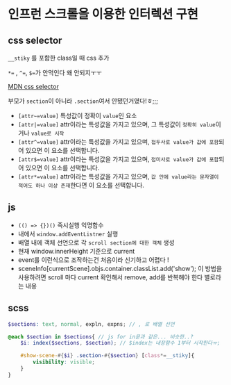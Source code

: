# 인프런 스크롤을 이용한 인터렉션 구현

## css selector
`__stiky` 를 포함한 class일 때 css 추가

`*=` , `^=`, `$=`가 안먹인다 왜 안되지ㅜㅜ

[MDN css selector](https://developer.mozilla.org/ko/docs/Web/CSS/Attribute_selectors)

부모가 `section`이 아니라 `.section`여서 안됐던거였다!ㅎ;;;

- `[attr~=value]` 특성값이 정확이 `value`인 요소 
- `[attr|=value]` attr이라는 특성값을 가지고 있으며, 그 특성값이 `정확히 value`이거나 `value로 시작`
- `[attr^=value]` attr이라는 특성값을 가지고 있으며, `접두사로 value가 값에 포함`되어 있으면 이 요소를 선택합니다.
- `[attr$=value]` attr이라는 특성값을 가지고 있으며, `접미사로 value가 값에 포함`되어 있으면 이 요소를 선택합니다.
- `[attr*=value]` attr이라는 특성값을 가지고 있으며, `값 안에 value라는 문자열이 적어도 하나 이상 존재`한다면 이 요소를 선택합니다.

## js

- `(() => {})()` 즉시실행 익명함수
- 내에서 `window.addEventListner` 실행
- 배열 내에 객체 선언으로 각 `scroll section에 대한 객체` 생성
- 현재 window.innerHeight 기준으로 current
- event를 이런식으로 조작하는건 처음이라 신기하고 어렵다 !
- sceneInfo[currentScene].objs.container.classList.add('show');
이 방법을 사용하려면 scroll 마다 current 확인해서 remove, add를 반복해야 한다
별로라는 내용

## scss
```scss
$sections: text, normal, expln, expns; // , 로 배열 선언

@each $section in $sections{ // js for in문과 같은... 비슷한..?
    $i: index($sections, $section); // $index는 내장함수 1부터 시작한다ㅠ;

    #show-scene-#{$i} .section-#{$section} [class*=__stiky]{
        visibility: visible;
    }
}
```
